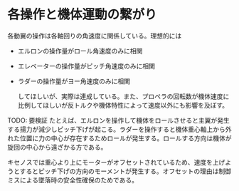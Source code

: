 # 各操作と機体運動の繋がり

各動翼の操作は各軸回りの角速度に関係している。理想的には

- エルロンの操作量がロール角速度のみに相関
- エレベーターの操作量がピッチ角速度のみに相関
- ラダーの操作量がヨー角速度のみに相関

  してほしいが、実際は連成している。また、プロペラの回転数が機体速度に比例してほしいが反トルクや機体特性によって速度以外にも影響を及ぼす。

TODO: 要検証
たとえば、エルロンを操作して機体をロールさせると主翼が発生する揚力が減少しピッチ下げが起こる。ラダーを操作すると機体重心軸上から外れた位置に力の中心が存在するためロールが発生する。ロールする方向は機体が旋回の中心から遠ざかる方である。

キセノスでは重心より上にモーターがオフセットされているため、速度を上げようとするとピッチ下げの方向のモーメントが発生する。オフセットの理由は制御ミスによる墜落時の安全性確保のためである。
